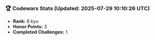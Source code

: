 ### 🏆 Codewars Stats (Updated: 2025-07-29 10:10:26 UTC)

- **Rank:** 8 kyu
- **Honor Points:** 3
- **Completed Challenges:** 1

